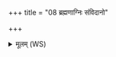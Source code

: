 +++
title = "08 ब्रह्मणाग्निः संविदानो"

+++
<details><summary>मूलम् (WS)</summary>

ब्रह्मणाग्निः संविदानो ब्रह्मवृद्धो ब्रह्माहुतः ।  
ब्रहोद्धावग्नी ईजाते रोहितस्य स्वर्विदः ॥ २ ॥
</details>